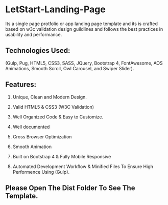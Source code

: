 # LetStart-Landing-Page

Its a single page protfolio or app landing page template and its is crafted based on w3c validation design guildlines and follows the best practices in usability and performance.

## Technologies Used:

(Gulp, Pug, HTML5, CSS3, SASS, JQuery, Bootstrap 4, FontAwesome, AOS Animations, Smooth Scroll, Owl Carousel, and Swiper Slider).  

## Features:

1. Unique, Clean and Modern Design.

2. Valid HTML5 & CSS3 (W3C Validation)

3. Well Organized Code & Easy to Customize.

4. Well documented

5. Cross Browser Optimization

6. Smooth Animation

7. Built on Bootstrap 4 & Fully Mobile Responsive

8. Automated Development Workflow & Minified Files To Ensure High Performence Using (Gulp). 

## Please Open The Dist Folder To See The Template. 
